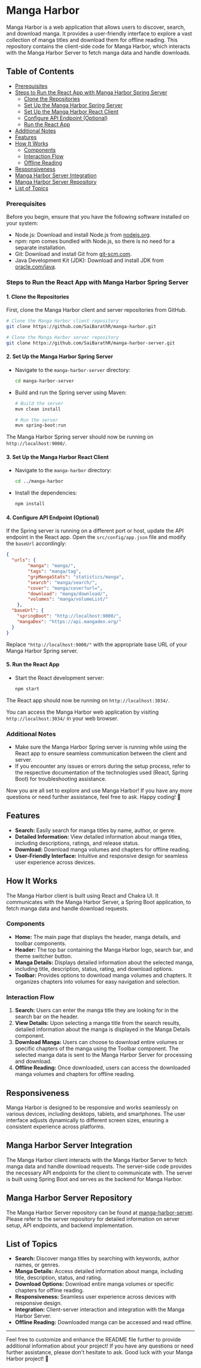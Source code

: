 # Manga Harbor

Manga Harbor is a web application that allows users to discover, search, and download manga. It provides a user-friendly interface to explore a vast collection of manga titles and download them for offline reading. This repository contains the client-side code for Manga Harbor, which interacts with the Manga Harbor Server to fetch manga data and handle downloads.

## Table of Contents

- [Prerequisites](#prerequisites)
- [Steps to Run the React App with Manga Harbor Spring Server](#steps-to-run-the-react-app-with-manga-harbor-spring-server)
  - [Clone the Repositories](#1-clone-the-repositories)
  - [Set Up the Manga Harbor Spring Server](#2-set-up-the-manga-harbor-spring-server)
  - [Set Up the Manga Harbor React Client](#3-set-up-the-manga-harbor-react-client)
  - [Configure API Endpoint (Optional)](#4-configure-api-endpoint-optional)
  - [Run the React App](#5-run-the-react-app)
- [Additional Notes](#additional-notes)
- [Features](#features)
- [How It Works](#how-it-works)
  - [Components](#components)
  - [Interaction Flow](#interaction-flow)
  - [Offline Reading](#offline-reading)
- [Responsiveness](#responsiveness)
- [Manga Harbor Server Integration](#manga-harbor-server-integration)
- [Manga Harbor Server Repository](#manga-harbor-server-repository)
- [List of Topics](#list-of-topics)

### Prerequisites

Before you begin, ensure that you have the following software installed on your system:

- Node.js: Download and install Node.js from [nodejs.org](https://nodejs.org/).
- npm: npm comes bundled with Node.js, so there is no need for a separate installation.
- Git: Download and install Git from [git-scm.com](https://git-scm.com/).
- Java Development Kit (JDK): Download and install JDK from [oracle.com/java](https://www.oracle.com/java/technologies/javase-jdk15-downloads.html).

### Steps to Run the React App with Manga Harbor Spring Server

#### 1. Clone the Repositories

First, clone the Manga Harbor client and server repositories from GitHub.

```bash
# Clone the Manga Harbor client repository
git clone https://github.com/SaiBarathR/manga-harbor.git

# Clone the Manga Harbor server repository
git clone https://github.com/SaiBarathR/manga-harbor-server.git
```

#### 2. Set Up the Manga Harbor Spring Server

- Navigate to the `manga-harbor-server` directory:

  ```bash
  cd manga-harbor-server
  ```

- Build and run the Spring server using Maven:

  ```bash
  # Build the server
  mvn clean install

  # Run the server
  mvn spring-boot:run
  ```

The Manga Harbor Spring server should now be running on `http://localhost:9000/`.

#### 3. Set Up the Manga Harbor React Client

- Navigate to the `manga-harbor` directory:

  ```bash
  cd ../manga-harbor
  ```

- Install the dependencies:

  ```bash
  npm install
  ```

#### 4. Configure API Endpoint (Optional)

If the Spring server is running on a different port or host, update the API endpoint in the React app. Open the `src/config/app.json` file and modify the `baseUrl` accordingly:

```json
{
  "urls": {
        "manga": "manga/",
        "tags": "manga/tag",
        "grpMangaStats": "statistics/manga",
        "search": "manga/search/",
        "cover": "manga/cover?url=",
        "download": "manga/download/",
        "volumes": "manga/volumeList/"
    },
  "baseUrl": {
    "springBoot": "http://localhost:9000/",
    "mangaDex": "https://api.mangadex.org/"
  }
}
```

Replace `"http://localhost:9000/"` with the appropriate base URL of your Manga Harbor Spring server.

#### 5. Run the React App

- Start the React development server:

  ```bash
  npm start
  ```

The React app should now be running on `http://localhost:3034/`.

You can access the Manga Harbor web application by visiting `http://localhost:3034/` in your web browser.

### Additional Notes

- Make sure the Manga Harbor Spring server is running while using the React app to ensure seamless communication between the client and server.
- If you encounter any issues or errors during the setup process, refer to the respective documentation of the technologies used (React, Spring Boot) for troubleshooting assistance.

Now you are all set to explore and use Manga Harbor! If you have any more questions or need further assistance, feel free to ask. Happy coding! 🚀

## Features

- **Search:** Easily search for manga titles by name, author, or genre.
- **Detailed Information:** View detailed information about manga titles, including descriptions, ratings, and release status.
- **Download:** Download manga volumes and chapters for offline reading.
- **User-Friendly Interface:** Intuitive and responsive design for seamless user experience across devices.

## How It Works

The Manga Harbor client is built using React and Chakra UI. It communicates with the Manga Harbor Server, a Spring Boot application, to fetch manga data and handle download requests.

### Components

- **Home:** The main page that displays the header, manga details, and toolbar components.
- **Header:** The top bar containing the Manga Harbor logo, search bar, and theme switcher button.
- **Manga Details:** Displays detailed information about the selected manga, including title, description, status, rating, and download options.
- **Toolbar:** Provides options to download manga volumes and chapters. It organizes chapters into volumes for easy navigation and selection.

### Interaction Flow

1. **Search:** Users can enter the manga title they are looking for in the search bar on the header.
2. **View Details:** Upon selecting a manga title from the search results, detailed information about the manga is displayed in the Manga Details component.
3. **Download Manga:** Users can choose to download entire volumes or specific chapters of the manga using the Toolbar component. The selected manga data is sent to the Manga Harbor Server for processing and download.
4. **Offline Reading:** Once downloaded, users can access the downloaded manga volumes and chapters for offline reading.

## Responsiveness

Manga Harbor is designed to be responsive and works seamlessly on various devices, including desktops, tablets, and smartphones. The user interface adjusts dynamically to different screen sizes, ensuring a consistent experience across platforms.

## Manga Harbor Server Integration

The Manga Harbor client interacts with the Manga Harbor Server to fetch manga data and handle download requests. The server-side code provides the necessary API endpoints for the client to communicate with. The server is built using Spring Boot and serves as the backend for Manga Harbor.

## Manga Harbor Server Repository

The Manga Harbor Server repository can be found at [manga-harbor-server](https://github.com/SaiBarathR/manga-harbor-server). Please refer to the server repository for detailed information on server setup, API endpoints, and backend implementation.

## List of Topics

- **Search:** Discover manga titles by searching with keywords, author names, or genres.
- **Manga Details:** Access detailed information about manga, including title, description, status, and rating.
- **Download Options:** Download entire manga volumes or specific chapters for offline reading.
- **Responsiveness:** Seamless user experience across devices with responsive design.
- **Integration:** Client-server interaction and integration with the Manga Harbor Server.
- **Offline Reading:** Downloaded manga can be accessed and read offline.

---

Feel free to customize and enhance the README file further to provide additional information about your project! If you have any questions or need further assistance, please don't hesitate to ask. Good luck with your Manga Harbor project! 🌟
